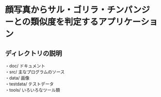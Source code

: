 # 顔写真からサル・ゴリラ・チンパンジーとの類似度を判定するアプリケーション

## ディレクトリの説明  
・doc/ ドキュメント  
・src/ 主なプログラムのソース  
・data/ 画像  
・testdata/ テストデータ  
・tools/ いろいろなツール類  
